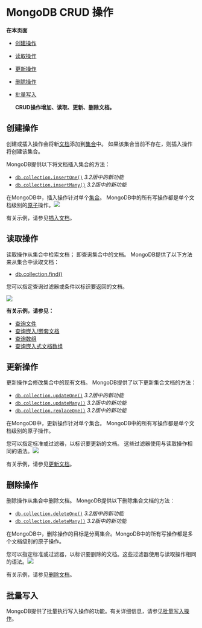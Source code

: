 #  MongoDB CRUD 操作

**在本页面**

*   [创建操作](#创建)

*   [读取操作](#读取)

*   [更新操作](#更新)

*   [删除操作](#删除)

* [批量写入](#批量)

  **CRUD操作增加、读取、更新、删除文档。**

## <span id="创建">创建操作</span>

创建或插入操作会将新[文档](https://docs.mongodb.com/master/core/document/#bson-document-format)添加到[集合](https://docs.mongodb.com/master/core/databases-and-collections/#collections)中。 如果该集合当前不存在，则插入操作将创建该集合。

MongoDB提供以下将文档插入集合的方法：

- [`db.collection.insertOne()`](https://docs.mongodb.com/manual/reference/method/db.collection.insertOne/#db.collection.insertOne) *3.2版中的新功能*
- [`db.collection.insertMany()`](https://docs.mongodb.com/manual/reference/method/db.collection.insertMany/#db.collection.insertMany) *3.2版中的新功能*

在MongoDB中，插入操作针对单个[集合](https://docs.mongodb.com/master/core/databases-and-collections/#collections)。 MongoDB中的所有写操作都是单个文档级别的[原子](https://docs.mongodb.com/master/core/write-operations-atomicity/)操作。![](https://cdn.nlark.com/yuque/0/2020/png/627325/1586511205712-807716e6-97ac-48d3-9e4f-0786f021f780.png#align=left&display=inline&height=124&margin=%5Bobject%20Object%5D&originHeight=124&originWidth=371&status=done&style=none&width=371)

有关示例，请参见[插入文档](https://docs.mongodb.com/manual/tutorial/insert-documents/)。

## <span id="读取">读取操作</span>

读取操作从集合中检索文档； 即查询集合中的文档。 MongoDB提供了以下方法来从集合中读取文档：

* [db.collection.find()](https://docs.mongodb.com/manual/reference/method/db.collection.find/#db.collection.find)

您可以指定查询过滤器或条件以标识要返回的文档。

![](https://cdn.nlark.com/yuque/0/2020/png/627325/1586511205977-1addf798-29f5-41a4-8bd4-0eff39a24a16.png#align=left&display=inline&height=68&margin=%5Bobject%20Object%5D&originHeight=68&originWidth=406&status=done&style=none&width=406)

**有关示例，请参见：**

* [查询文件](https://docs.mongodb.com/manual/tutorial/query-documents/)
* [查询嵌入/嵌套文档](https://docs.mongodb.com/manual/tutorial/query-embedded-documents/)
* [查询数组](https://docs.mongodb.com/manual/tutorial/query-arrays/)
* [查询嵌入式文档数组](https://docs.mongodb.com/manual/tutorial/query-array-of-documents/)

## <span id="更新">更新操作</span>

更新操作会修改集合中的现有文档。 MongoDB提供了以下更新集合文档的方法：

- [`db.collection.updateOne()`](https://docs.mongodb.com/manual/reference/method/db.collection.updateOne/#db.collection.updateOne) *3.2版中的新功能*
- [`db.collection.updateMany()`](https://docs.mongodb.com/manual/reference/method/db.collection.updateMany/#db.collection.updateMany) *3.2版中的新功能*
- [`db.collection.replaceOne()`](https://docs.mongodb.com/manual/reference/method/db.collection.replaceOne/#db.collection.replaceOne) *3.2版中的新功能*

在MongoDB中，更新操作针对单个集合。 MongoDB中的所有写操作都是单个文档级别的原子操作。

您可以指定标准或过滤器，以标识要更新的文档。 这些过滤器使用与读取操作相同的语法。![](https://cdn.nlark.com/yuque/0/2020/png/627325/1586511206261-7a5e3196-9378-40cf-8e60-62ecf91df2cf.png#align=left&display=inline&height=82&margin=%5Bobject%20Object%5D&originHeight=82&originWidth=408&status=done&style=none&width=408)

有关示例，请参见[更新文档](https://docs.mongodb.com/manual/tutorial/update-documents/)。

## <span id="删除">删除操作</span>

删除操作从集合中删除文档。 MongoDB提供以下删除集合文档的方法：

- [`db.collection.deleteOne()`](https://docs.mongodb.com/manual/reference/method/db.collection.deleteOne/#db.collection.deleteOne) *3.2版中的新功能*
- [`db.collection.deleteMany()`](https://docs.mongodb.com/manual/reference/method/db.collection.deleteMany/#db.collection.deleteMany) *3.2版中的新功能*

在MongoDB中，删除操作的目标是分离集合。MongoDB中的所有写操作都是多个文档级别的原子操作。

您可以指定标准或过滤器，以标识要删除的文档。这些过滤器使用与读取操作相同的语法。![](https://cdn.nlark.com/yuque/0/2020/png/627325/1586511206455-a4d73d94-d3d0-4c08-9b79-d68a6d6ae612.png#align=left&display=inline&height=66&margin=%5Bobject%20Object%5D&originHeight=66&originWidth=420&status=done&style=none&width=420)

有关示例，请参见[删除文档](https://docs.mongodb.com/manual/tutorial/remove-documents/)。

## <span id="批量">批量写入</span>

MongoDB提供了批量执行写入操作的功能。有关详细信息，请参见[批量写入操作](https://docs.mongodb.com/manual/core/bulk-write-operations/)。

